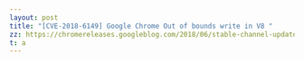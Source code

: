 ```yaml
---
layout: post
title: "[CVE-2018-6149] Google Chrome Out of bounds write in V8 "
zz: https://chromereleases.googleblog.com/2018/06/stable-channel-update-for-desktop_12.html
t: a
---
```

